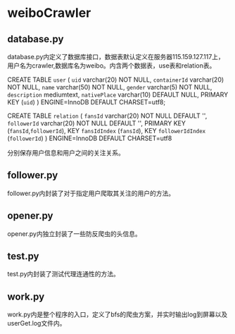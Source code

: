 # weiboCrawler
## database.py
database.py内定义了数据库接口，数据表默认定义在服务器115.159.127.117上，用户名为crawler,数据库名为weibo。内含两个数据表，use表和relation表。

  CREATE TABLE `user` (
    `uid` varchar(20) NOT NULL,
    `containerId` varchar(20) NOT NULL,
    `name` varchar(50) NOT NULL,
    `gender` varchar(5) NOT NULL,
    `description` mediumtext,
    `nativePlace` varchar(10) DEFAULT NULL,
    PRIMARY KEY (`uid`)
  ) ENGINE=InnoDB DEFAULT CHARSET=utf8;

  CREATE TABLE `relation` (
    `fansId` varchar(20) NOT NULL DEFAULT '',
    `followerId` varchar(20) NOT NULL DEFAULT '',
    PRIMARY KEY (`fansId`,`followerId`),
    KEY `fansIdIndex` (`fansId`),
    KEY `followerIdIndex` (`followerId`)
  ) ENGINE=InnoDB DEFAULT CHARSET=utf8

分别保存用户信息和用户之间的关注关系。
## follower.py
follower.py内封装了对于指定用户爬取其关注的用户的方法。
## opener.py
opener.py内独立封装了一些防反爬虫的头信息。
## test.py
test.py内封装了测试代理连通性的方法。
## work.py
work.py内是整个程序的入口，定义了bfs的爬虫方案，并实时输出log到屏幕以及userGet.log文件内。
